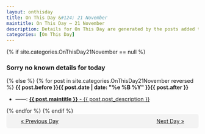 ```yaml
---
layout: onthisday
title: On This Day &#124; 21 November
maintitle: On This Day — 21 November
description: Details for On This Day are generated by the posts added to the website so the content is subject to changes/updates over time.
categories: [On This Day]
---
```


{% if site.categories.OnThisDay21November == null %}
<h3>Sorry no known details for today</h3>
{% else %}
{% for post in site.categories.OnThisDay21November reversed %}
<strong>{{ post.before }}{{ post.date | date: "%e %B %Y" }}{{ post.after }}</strong>
<ul>
<li> ——: <a class="{{ post.class }}" href="{{ post.url }}"><strong>{{ post.maintitle }}</strong> - {{ post.post_description }}</a></li>
</ul>
{% endfor %}
{% endif %}

<div style="background-color: #f3f3f3; padding: 10px; border-radius: 5px; text-align: center; display: flex; justify-content: space-evenly;">
<a href="/onthisday/11/11-20">« Previous Day</a>
<span style="visibility:hidden;">[ Visit Leap Year February 29 ]</span>
<a href="/onthisday/11/11-22">Next Day »</a>
</div>
